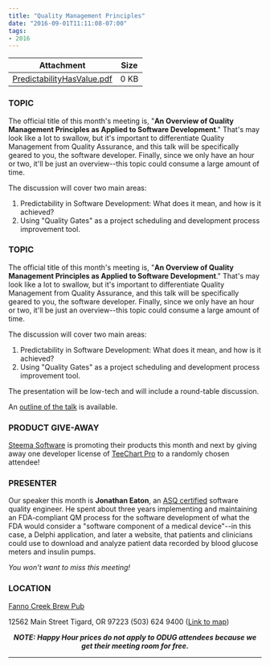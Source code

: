 ```yaml
---
title: "Quality Management Principles"
date: "2016-09-01T11:11:08-07:00"
tags:
- 2016
---
```


<table data-striping="1" class="file-attachment">
<thead>
<tr>
<th>Attachment</th>
<th>Size</th>
</tr>
</thead>
<tbody>
<tr>
<td><a href="/files/PredictabilityHasValue.pdf" title="PredictabilityHasValue.pdf">PredictabilityHasValue.pdf</a></td>
<td>0 KB</td>
</tr>
</tbody>
</table>

<h3>TOPIC</h3>

<p>
The official title of this month's meeting is, "<strong>An Overview of Quality Management Principles as Applied to Software Development</strong>." That's may look like a lot to swallow, but it's important to differentiate Quality Management from Quality Assurance, and this talk will be specifically geared to you, the software developer. Finally, since we only have an hour or two, it'll be just an overview--this topic could consume a large amount of time.
</p>

<p>
The discussion will cover two main areas:
</p>

<ol>
<li>Predictability in Software Development: What does it mean, and how is it achieved?</li>
<li>Using "Quality Gates" as a project scheduling and development process improvement tool.</li>
</ol>
<!--more--><h3>TOPIC</h3>

<p>
The official title of this month's meeting is, "<strong>An Overview of Quality Management Principles as Applied to Software Development</strong>." That's may look like a lot to swallow, but it's important to differentiate Quality Management from Quality Assurance, and this talk will be specifically geared to you, the software developer. Finally, since we only have an hour or two, it'll be just an overview--this topic could consume a large amount of time.
</p>

<p>
The discussion will cover two main areas:
</p>

<ol>
<li>Predictability in Software Development: What does it mean, and how is it achieved?</li>
<li>Using "Quality Gates" as a project scheduling and development process improvement tool.</li>
</ol>

<p>
The presentation will be low-tech and will include a round-table discussion.
</p>

<p>
An <a href="/sites/default/files/PredictabilityHasValue.pdf">outline of the talk</a> is available.
</p>

<h3>PRODUCT GIVE-AWAY</h3>

<a href="https://www.steema.com/">Steema Software</a> is promoting their products this month and next by giving away one developer license of <a href="https://www.steema.com/product/vcl#">TeeChart Pro</a> to a randomly chosen attendee!

<h3>PRESENTER</h3>

<p>
Our speaker this month is <strong>Jonathan Eaton</strong>, an <a href="http://asq.org/cert">ASQ certified</a> software quality engineer.  He spent about three years implementing and maintaining an FDA-compliant QM process for the software development of what the FDA would consider a "software component of a medical device"--in this case, a Delphi application, and later a website, that patients and clinicians could use to download and analyze patient data recorded by blood glucose meters and insulin pumps.
</p>

<em>You won't want to miss this meeting!</em>

<h3>LOCATION</h3>

<a href="http://www.maxsfannocreek.com/Portland_Area_Meeting_Rooms/">Fanno Creek Brew Pub</a>
<p>
12562 Main Street
Tigard, OR 97223
(503) 624 9400
(<a href="http://maps.google.com/maps?q=12562+SW+Main+St,+Tigard,+Oregon+97223&hl=en&ll=45.429457,-122.775028&spn=0.005383,0.011362&sll=37.0625,-95.677068&sspn=59.856937,102.128906&om=1&hnear=12562+SW+Main+St,+Tigard,+Oregon+97223&t=h&z=17&vpsrc=6">Link to map</a>)
</p>


<p align="center"><strong><em>NOTE: Happy Hour prices do not apply to ODUG attendees because we get their meeting room for free.</em></strong></p>
<hr>
